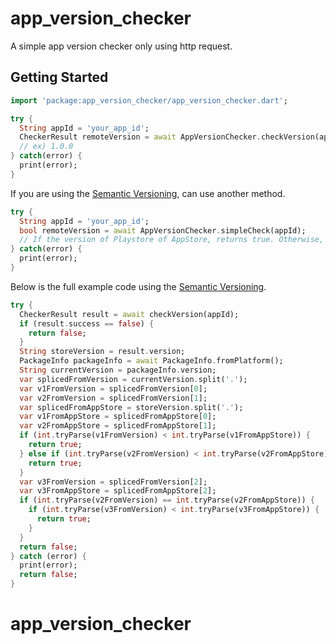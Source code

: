 # app_version_checker

A simple app version checker only using http request.

## Getting Started

```dart
import 'package:app_version_checker/app_version_checker.dart';

try {
  String appId = 'your_app_id';
  CheckerResult remoteVersion = await AppVersionChecker.checkVersion(appId);
  // ex) 1.0.0
} catch(error) {
  print(error);
}
```

If you are using the [Semantic Versioning](https://semver.org/), can use another method.
```dart
try {
  String appId = 'your_app_id';
  bool remoteVersion = await AppVersionChecker.simpleCheck(appId);
  // If the version of Playstore of AppStore, returns true. Otherwise, returns false. 
} catch(error) {
  print(error);
}
```

Below is the full example code using the [Semantic Versioning](https://semver.org/).
```dart
try {
  CheckerResult result = await checkVersion(appId);
  if (result.success == false) {
    return false;
  }
  String storeVersion = result.version;
  PackageInfo packageInfo = await PackageInfo.fromPlatform();
  String currentVersion = packageInfo.version;
  var splicedFromVersion = currentVersion.split('.');
  var v1FromVersion = splicedFromVersion[0];
  var v2FromVersion = splicedFromVersion[1];
  var splicedFromAppStore = storeVersion.split('.');
  var v1FromAppStore = splicedFromAppStore[0];
  var v2FromAppStore = splicedFromAppStore[1];
  if (int.tryParse(v1FromVersion) < int.tryParse(v1FromAppStore)) {
    return true;
  } else if (int.tryParse(v2FromVersion) < int.tryParse(v2FromAppStore)) {
    return true;
  }
  var v3FromVersion = splicedFromVersion[2];
  var v3FromAppStore = splicedFromAppStore[2];
  if (int.tryParse(v2FromVersion) == int.tryParse(v2FromAppStore)) {
    if (int.tryParse(v3FromVersion) < int.tryParse(v3FromAppStore)) {
      return true;
    }
  }
  return false;
} catch (error) {
  print(error);
  return false;
}
```
# app_version_checker
